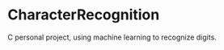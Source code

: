 CharacterRecognition
====================

C personal project, using machine learning to recognize digits.